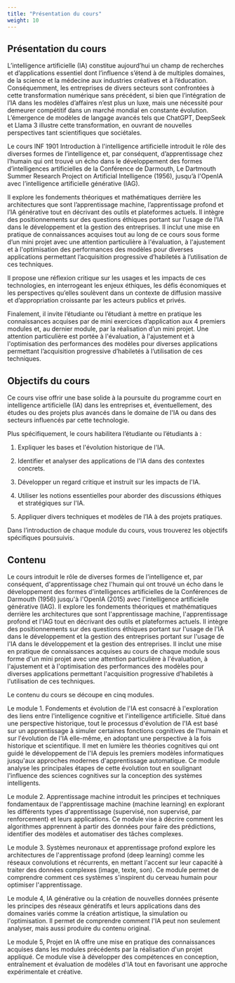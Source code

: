 ```yaml
---
title: "Présentation du cours"
weight: 10
---
```


## Présentation du cours
L’intelligence artificielle (IA) constitue aujourd’hui un champ de recherches et d’applications essentiel dont l’influence s’étend à de multiples domaines, de la science et la médecine aux industries créatives et à l’éducation. Conséquemment, les entreprises de divers secteurs sont confrontées à cette transformation numérique sans précédent, si bien que l’intégration de l’IA dans les modèles d’affaires n’est plus un luxe, mais une nécessité pour demeurer compétitif dans un marché mondial en constante évolution. L’émergence de modèles de langage avancés tels que ChatGPT, DeepSeek et Llama 3 illustre cette transformation, en ouvrant de nouvelles perspectives tant scientifiques que sociétales.

Le cours INF 1901 Introduction à l'intelligence artificielle introduit le rôle des diverses formes de l’intelligence et, par conséquent, d’apprentissage chez l’humain qui ont trouvé un écho dans le développement des formes d’intelligences artificielles de la Conférence de Darmouth, Le Dartmouth Summer Research Project on Artificial Intelligence (1956), jusqu’à l'OpenIA avec l’intelligence artificielle générative (IAG).

Il explore les fondements théoriques et mathématiques derrière les architectures que sont l’apprentissage machine, l’apprentissage profond et l’IA générative tout en décrivant des outils et plateformes actuels. Il intègre des positionnements sur des questions éthiques portant sur l’usage de l’IA dans le développement et la gestion des entreprises. Il inclut une mise en pratique de connaissances acquises tout au long de ce cours sous forme d’un mini projet avec une attention particulière à l'évaluation, à l'ajustement et à l'optimisation des performances des modèles pour diverses applications permettant l’acquisition progressive d’habiletés à l’utilisation de ces techniques.

Il propose une réflexion critique sur les usages et les impacts de ces technologies, en interrogeant les enjeux éthiques, les défis économiques et les perspectives qu’elles soulèvent dans un contexte de diffusion massive et d’appropriation croissante par les acteurs publics et privés.

Finalement, il invite l’étudiante ou l’étudiant à mettre en pratique les connaissances acquises par de mini exercices d’application aux 4 premiers modules et, au dernier module, par la réalisation d’un mini projet.  Une attention particulière est portée à l'évaluation, à l'ajustement et à l'optimisation des performances des modèles pour diverses applications permettant l’acquisition progressive d’habiletés à l’utilisation de ces techniques.

## Objectifs du cours
Ce cours vise offrir une base solide à la poursuite du programme court en intelligence artificielle (IA) dans les entreprises et, éventuellement, des études ou des projets plus avancés dans le domaine de l'IA ou dans des secteurs influencés par cette technologie.

Plus spécifiquement, le cours habilitera l’étudiante ou l’étudiants à :

1. Expliquer les bases et l'évolution historique de l'IA.

2. Identifier et analyser des applications de l'IA dans des contextes concrets.

3. Développer un regard critique et instruit sur les impacts de l'IA.

4. Utiliser les notions essentielles pour aborder des discussions éthiques et stratégiques sur l'IA.

5. Appliquer divers techniques et modèles de l’IA à des projets pratiques.

Dans l’introduction de chaque module du cours, vous trouverez les objectifs spécifiques poursuivis.

## Contenu
Le cours introduit le rôle de diverses formes de l'intelligence et, par conséquent, d'apprentissage chez l'humain qui ont trouvé un écho dans le développement des formes d'intelligences artificielles de la Conférences de Darmouth (1956) jusqu'à l'OpenIA (2015) avec l'intelligence artificielle générative (IAG). Il explore les fondements théoriques et mathématiques derrière les architectures que sont l'apprentissage machine, l'apprentissage profond et l'IAG tout en décrivant des outils et plateformes actuels. Il intègre des positionnements sur des questions éthiques portant sur l'usage de l'IA dans le développement et la gestion des entreprises portant sur l'usage de l'IA dans le développement et la gestion des entreprises. Il inclut une mise en pratique de connaissances acquises au cours de chaque module sous forme d'un mini projet avec une attention particulière à l'évaluation, à l'ajustement et à l'optimisation des performances des modèles pour diverses applications permettant l'acquisition progressive d'habiletés à l'utilisation de ces techniques.

Le contenu du cours se découpe en cinq modules.

Le module 1. Fondements et évolution de l'IA est consacré à l'exploration des liens entre l'intelligence cognitive et l'intelligence artificielle. Situé dans une perspective historique, tout le processus d'évolution de l'IA est basé sur un apprentissage à simuler certaines fonctions cognitives de l'humain et sur l'évolution de l'IA elle-même, en adoptant une perspective à la fois historique et scientifique. Il met en lumière les théories cognitives qui ont guidé le développement de l'IA depuis les premiers modèles informatiques jusqu'aux approches modernes d'apprentissage automatique. Ce module analyse les principales étapes de cette évolution tout en soulignant l'influence des sciences cognitives sur la conception des systèmes intelligents.

Le module 2.  Apprentissage machine introduit les principes et techniques fondamentaux de l'apprentissage machine (machine learning) en explorant les différents types d'apprentissage (supervisé, non supervisé, par renforcement) et leurs applications. Ce module vise à décrire comment les algorithmes apprennent à partir des données pour faire des prédictions, identifier des modèles et automatiser des tâches complexes.

Le module 3. Systèmes neuronaux et apprentissage profond explore les architectures de l'apprentissage profond (deep learning) comme les réseaux convolutions et récurrents, en mettant l'accent sur leur capacité à traiter des données complexes (image, texte, son). Ce module permet de comprendre comment ces systèmes s'inspirent du cerveau humain pour optimiser l'apprentissage.

Le module 4, IA générative ou la création de nouvelles données présente les principes des réseaux génératifs et leurs applications dans des domaines variés comme la création artistique, la simulation ou l'optimisation. Il permet de comprendre comment l'IA peut non seulement analyser, mais aussi produire du contenu original.

Le module 5, Projet en IA offre une mise en pratique des connaissances acquises dans les modules précédents par la réalisation d'un projet appliqué.  Ce module vise à développer des compétences en conception, entraînement et évaluation de modèles d'IA tout en favorisant une approche expérimentale et créative.

